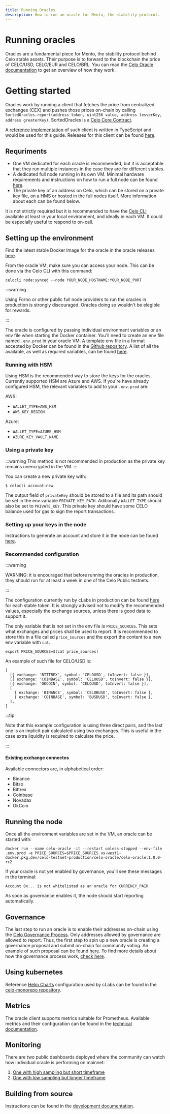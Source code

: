 ```yaml
---
title: Running Oracles
description: How to run an oracle for Mento, the stability protocol.
---
```


# Running oracles

Oracles are a fundamental piece for Mento, the stability protocol behind Celo stable assets. Their purpose is to forward to the blockchain the price of CELO/USD, CELO/EUR and CELO/BRL. You can read the [Celo Oracle documentation](celo-codebase/protocol/stability/oracles) to get an overview of how they work.

# Getting started

Oracles work by running a client that fetches the price from centralized exchanges (CEX) and pushes those prices on-chain by calling `SortedOracles.report(address token, uint256 value, address lesserKey, address greaterKey)`. SortedOracles is a [Celo Core Contract](/community/release-process/smart-contracts).


A [reference implementation](https://github.com/celo-org/celo-oracle) of such client is written in TypeScript and would be used for this guide. Releases for this client can be found [here](https://github.com/celo-org/celo-oracle/releases).

## Requriments
* One VM dedicated for each oracle is recommended, but it is acceptable that they run multiple instances in the case they are for different stables.
* A dedicated full node running in its own VM. Minimal hardware requirements and instructions on how to run a full node can be found [here](/getting-started/mainnet/running-a-full-node-in-mainnet#:~:text=Full%20nodes%20play%20a%20special,other%20full%20nodes%20and%20validators.).
* The private key of an address on Celo, which can be stored on a private key file, on a HMS or hosted in the full nodes itself. More information about each can be found below.

It is not strictly required but it is recommended to have the [Celo CLI](/cli#what-is-the-celo-cli) available at least in your local environment, and ideally in each VM. It could be especially useful to respond to on-call.

## Setting up the environment

Find the latest stable Docker Image for the oracle in the oracle releases [here](https://github.com/celo-org/celo-oracle/releases).

From the oracle VM, make sure you can access your node. This can be done via the Celo CLI with this command:

`celocli node:synced --node YOUR_NODE_HOSTNAME:YOUR_NODE_PORT`

:::warning

Using Forno or other public full node providers to run the oracles in production is strongly discouraged. Oracles doing so wouldn't be elegible for rewards.

:::

The oracle is configured by passing individual environment variables or an env file when starting the Docker container. You'll need to create an env file named `.env.prod` in your oracle VM. A template env file in a format accepted by Docker can be found in the [Github repository](https://github.com/celo-org/celo-oracle/blob/main/.env.prod). A list of all the available, as well as required variables, can be found [here](https://github.com/celo-org/celo-oracle/blob/main/README-config.md).

### Running with HSM

Using HSM is the recommended way to store the keys for the oracles. Currently supported HSM are Azure and AWS. If you're have already configured HSM, the relevant variables to add to your `.env.prod` are:

AWS:
* `WALLET_TYPE=AWS_HSM`
* `AWS_KEY_REGION`

Azure:
* `WALLET_TYPE=AZURE_HSM`
* `AZURE_KEY_VAULT_NAME`

### Using a private key

:::warning
This method is not recommended in production as the private key remains unencrypted in the VM.
:::

You can create a new private key with:

`$ celocli account:new`

The output field of `privateKey` should be stored to a file and its path should be set in the env variable `PRIVATE_KEY_PATH`. Aditionally `WALLET_TYPE` should also be set to `PRIVATE_KEY`. This private key should have some CELO balance used for gas to sign the report transactions.

### Setting up your keys in the node

Instructions to generate an account and store it in the node can be found [here](https://docs.celo.org/getting-started/mainnet/running-a-full-node-in-mainnet#create-an-account-and-get-its-address).

### Recommended configuration

:::warning

WARNING: it is encouraged that before running the oracles in production, they should run for at least a week in one of the Celo Public testnets.

:::

The configuration currently run by cLabs in production can be found [here](https://github.com/celo-org/celo-monorepo/tree/master/packages/helm-charts/oracle) for each stable token. It is strongly advised not to modify the recommended values, especially the exchange sources, unless there is good data to support it.

The only variable that is not set in the env file is `PRICE_SOURCES`. This sets what exchanges and prices shall be used to report. It is recommended to store this in a file called `price_sources` and the export the content to a new env variable with `cat`.

`export PRICE_SOURCES=$(cat price_sources)`

An example of such file for CELO/USD is:

```
[
  [{ exchange: 'BITTREX', symbol: 'CELOUSD', toInvert: false }],
  [{ exchange: 'COINBASE', symbol: 'CELOUSD', toInvert: false }],
  [{ exchange: 'OKCOIN', symbol: 'CELOUSD', toInvert: false }],
  [
    { exchange: 'BINANCE', symbol: 'CELOBUSD', toInvert: false },
    { exchange: 'COINBASE', symbol: 'BUSDUSD', toInvert: false },
  ],
]
```

:::tip

Note that this example configuration is using three direct pairs, and the last one is an implicit pair calculated using two exchanges. This is useful in the case extra liquidity is required to calculate the price.

:::

#### Existing exchange connectos

Available connectors are, in alphabetical order: 
* Binance
* Bitso
* Bittrex
* Coinbase
* Novadax
* OkCoin


## Running the node

Once all the environment variables are set in the VM, an oracle can be started with:


`docker run --name celo-oracle -it --restart unless-stopped --env-file .env.prod -e PRICE_SOURCES=$PRICE_SOURCES us-west1-docker.pkg.dev/celo-testnet-production/celo-oracle/celo-oracle:1.0.0-rc2`

If your oracle is not yet enabled by governance, you'll see these messages in the terminal:

`Account 0x... is not whitelisted as an oracle for CURRENCY_PAIR`

As soon as governance enables it, the node should start reporting automatically.

## Governance

The last step to run an oracle is to enable their addresses on-chain using the [Celo Governance Process](/celo-codebase/protocol/governance#what-is-celo-governance). Only addresses allowed by governance are allowed to report. Thus, the first step to spin up a new oracle is creating a governance proposal and submit on-chain for community voting. An example of such proposal can be found [here](https://github.com/celo-org/governance/blob/main/CGPs/cgp-0057.md). To find more details about how the governance process work, [check here](/celo-codebase/protocol/governance).

## Using kubernetes

Reference [Helm Charts](https://helm.sh/docs/topics/charts/) configuration used by cLabs can be found in the [celo-monorepo repository](https://github.com/celo-org/celo-monorepo/tree/master/packages/helm-charts/oracle).

## Metrics

The oracle client supports metrics suitable for Prometheus. Available metrics and their configuration can be found in the [technical documentation](https://github.com/celo-org/celo-oracle/blob/main/README-metrics.md).

## Monitoring

There are two public dashboards deployed where the community can watch how individual oracle is performing on mainnet:

1. [One with high sampling but short timeframe](https://snapshots.raintank.io/dashboard/snapshot/sortedoracles(public)-now-2d?orgId=2)
2. [One with low sampling but longer timeframe](https://snapshots.raintank.io/dashboard/snapshot/sortedoracles(public)-now-1M?orgId=2)

## Building from source

Instructions can be found in the [development documentation](https://github.com/celo-org/celo-oracle#running).
